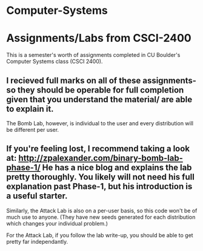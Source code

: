 # Computer-Systems
Assignments/Labs from CSCI-2400
=================================================================================================================================
This is a semester's worth of assignments completed in CU Boulder's Computer Systems class (CSCI 2400). 

  I recieved full marks on all of these assignments- so they should be operable for full completion given that you understand the material/ are able to explain it.
-----
  The Bomb Lab, however, is individual to the user and every distribution will be different per user.

  If you're feeling lost, I recommend taking a look at:
http://zpalexander.com/binary-bomb-lab-phase-1/
  He has a nice blog and explains the lab pretty thoroughly. You likely will not need his full explanation past Phase-1, but his introduction is a useful starter. 
-----
  Similarly, the Attack Lab is also on a per-user basis, so this code won't be of much use to anyone. (They have new seeds generated for each distribution which changes your individual problem.)

  For the Attack Lab, if you follow the lab write-up, you should be able to get pretty far independantly. 

